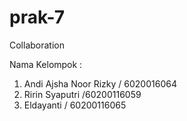 # prak-7
Collaboration

Nama Kelompok :
1. Andi Ajsha Noor Rizky / 6020016064
2. Ririn Syaputri /60200116059
3. Eldayanti / 60200116065

